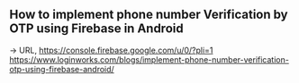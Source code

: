 ## How to implement phone number Verification by OTP using Firebase in Android

-> URL, https://console.firebase.google.com/u/0/?pli=1
https://www.loginworks.com/blogs/implement-phone-number-verification-otp-using-firebase-android/

